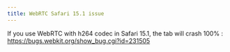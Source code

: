 ```yaml
---
title: WebRTC Safari 15.1 issue
---
```


If you use WebRTC with h264 codec in Safari 15.1, the tab will crash 100% : https://bugs.webkit.org/show_bug.cgi?id=231505
